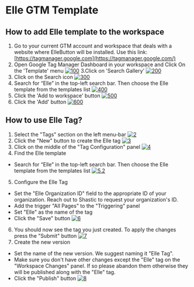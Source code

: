 # Elle GTM Template
## How to add Elle template to the workspace
1. Go to your current GTM account and workspace that deals with a website where ElleButton will be installed. Use this link: [https://tagmanager.google.com](https://tagmanager.google.com/)
2. Open Google Tag Manager Dashboard in your workspace and Click On the 'Template' menu
[![100](http://www.mediafire.com/convkey/2e76/wvvqr5tfxg96359zg.jpg "100")](http://www.mediafire.com/convkey/974f/9yo9i70ak8nf4f9zg.jpg "100")
3.Click on 'Search Gallery'
[![200](http://www.mediafire.com/convkey/974f/9yo9i70ak8nf4f9zg.jpg "200")](http://www.mediafire.com/convkey/974f/9yo9i70ak8nf4f9zg.jpg "200")
4. Click on the Search icon
[![300](http://www.mediafire.com/convkey/562f/6p8homj0xqxzpruzg.jpg "300")](http://www.mediafire.com/convkey/562f/6p8homj0xqxzpruzg.jpg "300")
5. Search for “Elle” in the top-left search bar. Then choose the Elle template from the templates list
[![400](http://www.mediafire.com/convkey/1e46/d79krycs8oeels0zg.jpg "400")](http://www.mediafire.com/convkey/1e46/d79krycs8oeels0zg.jpg "400")
6. Click the 'Add to workspace' button
[![500](http://www.mediafire.com/convkey/1be1/lvc7p5w9p208zguzg.jpg "500")](http://www.mediafire.com/convkey/1be1/lvc7p5w9p208zguzg.jpg "500")
7. Click the 'Add' button
[![600](http://www.mediafire.com/convkey/1651/1setq2c38wwsvbrzg.jpg "600")](http://www.mediafire.com/convkey/1651/1setq2c38wwsvbrzg.jpg "600")

## How to use Elle Tag?
1. Select the "Tags" section on the left menu-bar
[![2](http://www.mediafire.com/convkey/5feb/1rikld4h8i1pzymzg.jpg "2")](http://www.mediafire.com/convkey/5feb/1rikld4h8i1pzymzg.jpg "2")
2. Click the "New" button to create the Elle tag
[![3](http://www.mediafire.com/convkey/e68d/o828skr604uchd8zg.jpg "3")](http://www.mediafire.com/convkey/e68d/o828skr604uchd8zg.jpg "3")
3. Click on the middle of the "Tag Configuration" panel
[![4](http://www.mediafire.com/convkey/1c65/wyga3di059012u5zg.jpg "4")](http://www.mediafire.com/convkey/1c65/wyga3di059012u5zg.jpg "4")
4. Find the Elle template
  * Search for “Elle” in the top-left search bar. Then choose the Elle template from the templates list
    [![5.2](http://www.mediafire.com/convkey/91ce/a1pj9glt39q3fs3zg.jpg "5.2")](http://www.mediafire.com/convkey/91ce/a1pj9glt39q3fs3zg.jpg "5.2")
5. Configure the Elle Tag
  * Set the "Elle Organization ID" field to the appropriate ID of your organization. Reach out to Shastic to request your organization's ID.
  * Add the trigger "All Pages" to the "Triggering" panel
  * Set "Elle" as the name of the tag
  * Click the "Save" button
[![6](http://www.mediafire.com/convkey/22e5/xnl0o5vbl34y7x1zg.jpg "6")](http://www.mediafire.com/convkey/22e5/xnl0o5vbl34y7x1zg.jpg "6")
6. You should now see the tag you just created. To apply the changes press the "Submit" button
[![7](http://www.mediafire.com/convkey/81c5/0ifc8041hfr1jzozg.jpg "7")](http://www.mediafire.com/convkey/81c5/0ifc8041hfr1jzozg.jpg "7")
7. Create the new version
  * Set the name of the new version. We suggest naming it "Elle Tag".
  * Make sure you don't have other changes except the "Elle" tag on the "Workspace Changes" panel. If so please abandon them otherwise they will be published along with the "Elle" tag.
  * Click the "Publish" button
  [![8](http://www.mediafire.com/convkey/b954/z6twwkpzoafuthazg.jpg "8")](http://www.mediafire.com/convkey/b954/z6twwkpzoafuthazg.jpg "8")

